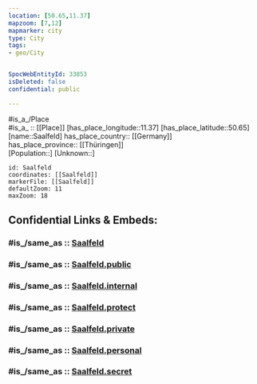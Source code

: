 ```yaml
---
location: [50.65,11.37] 
mapzoom: [7,12] 
mapmarker: city 
type: City
tags:
- geo/City


SpocWebEntityId: 33853
isDeleted: false
confidential: public

---
```

#is_a_/Place  
#is_a_ :: [[Place]] 
[has_place_longitude::11.37] 
[has_place_latitude::50.65] 
[name::Saalfeld] 
has_place_country:: [[Germany]]  
has_place_province:: [[Thüringen]]  
[Population::] 
[Unknown::] 


```leaflet
id: Saalfeld
coordinates: [[Saalfeld]] 
markerFile: [[Saalfeld]] 
defaultZoom: 11 
maxZoom: 18
```


## Confidential Links & Embeds: 

### #is_/same_as :: [Saalfeld](/_Standards/Earth/Continent/Europe/Europe~Central/Germany/Germany~East/Thüringen/counties~TH/Saalfeld-Rudolstadt/cities~Saalfeld-Rudolst/Saalfeld~Saale/City/Saalfeld.md) 

### #is_/same_as :: [Saalfeld.public](/_public/Earth/Continent/Europe/Europe~Central/Germany/Germany~East/Thüringen/counties~TH/Saalfeld-Rudolstadt/cities~Saalfeld-Rudolst/Saalfeld~Saale/City/Saalfeld.public.md) 

### #is_/same_as :: [Saalfeld.internal](/_internal/Earth/Continent/Europe/Europe~Central/Germany/Germany~East/Thüringen/counties~TH/Saalfeld-Rudolstadt/cities~Saalfeld-Rudolst/Saalfeld~Saale/City/Saalfeld.internal.md) 

### #is_/same_as :: [Saalfeld.protect](/_protect/Earth/Continent/Europe/Europe~Central/Germany/Germany~East/Thüringen/counties~TH/Saalfeld-Rudolstadt/cities~Saalfeld-Rudolst/Saalfeld~Saale/City/Saalfeld.protect.md) 

### #is_/same_as :: [Saalfeld.private](/_private/Earth/Continent/Europe/Europe~Central/Germany/Germany~East/Thüringen/counties~TH/Saalfeld-Rudolstadt/cities~Saalfeld-Rudolst/Saalfeld~Saale/City/Saalfeld.private.md) 

### #is_/same_as :: [Saalfeld.personal](/_personal/Earth/Continent/Europe/Europe~Central/Germany/Germany~East/Thüringen/counties~TH/Saalfeld-Rudolstadt/cities~Saalfeld-Rudolst/Saalfeld~Saale/City/Saalfeld.personal.md) 

### #is_/same_as :: [Saalfeld.secret](/_secret/Earth/Continent/Europe/Europe~Central/Germany/Germany~East/Thüringen/counties~TH/Saalfeld-Rudolstadt/cities~Saalfeld-Rudolst/Saalfeld~Saale/City/Saalfeld.secret.md)


